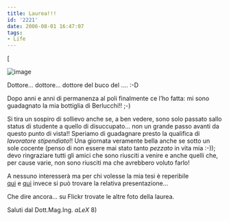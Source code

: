 ```yaml
---
title: Laurea!!!
id: '2221'
date: 2006-08-01 16:47:07
tags:
- Life
---
```


\[

![image](/images/2021/08/alex_tesi.jpg)

Dottore… dottore… dottore del buco del …. :-D

Dopo anni e anni di permanenza al poli finalmente ce l’ho fatta: mi sono guadagnato la mia bottiglia di Berlucchi!! ;-)

Si tira un sospiro di sollievo anche se, a ben vedere, sono solo passato sallo status di studente a quello di disuccupato… non un grande passo avanti da questo punto di vista!! Speriamo di guadagnare presto la qualifica di _lavoratore stipendiato_!! Una giornata veramente bella anche se sotto un sole cocente (penso di non essere mai stato tanto _pezzato_ in vita mia :-)); devo ringraziare tutti gli amici che sono riusciti a venire e anche quelli che, per cause varie, non sono riusciti ma che avrebbero voluto farlo!

A nessuno interesserà ma per chi volesse la mia tesi è reperibile [qui](tesilaurea.pdf) e [qui](presentazione.odp) invece si può trovare la relativa presentazione…

Che dire ancora… su Flickr trovate le altre foto della laurea.

Saluti dal Dott.Mag.Ing. _aLeX_ 8)